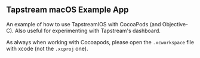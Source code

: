 Tapstream macOS Example App
---

An example of how to use TapstreamIOS with CocoaPods (and Objective-C). Also useful for experimenting with Tapstream's dashboard.

As always when working with Cocoapods, please open the `.xcworkspace` file with xcode (not the `.xcproj` one).

